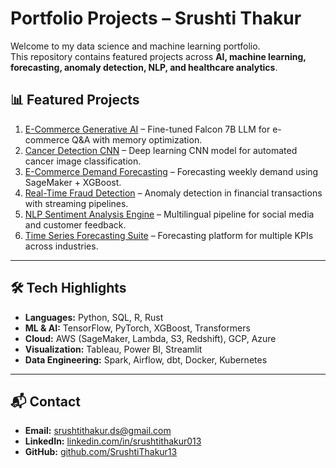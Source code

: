 # Portfolio Projects – Srushti Thakur

Welcome to my data science and machine learning portfolio.  
This repository contains featured projects across **AI, machine learning, forecasting, anomaly detection, NLP, and healthcare analytics**.

## 📊 Featured Projects
1. [E-Commerce Generative AI](./ecommerce-generative-ai) – Fine-tuned Falcon 7B LLM for e-commerce Q&A with memory optimization.  
2. [Cancer Detection CNN](./cancer-detection-cnn) – Deep learning CNN model for automated cancer image classification.  
3. [E-Commerce Demand Forecasting](./demand-forecasting) – Forecasting weekly demand using SageMaker + XGBoost.  
4. [Real-Time Fraud Detection](./fraud-detection) – Anomaly detection in financial transactions with streaming pipelines.  
5. [NLP Sentiment Analysis Engine](./sentiment-analysis) – Multilingual pipeline for social media and customer feedback.  
6. [Time Series Forecasting Suite](./time-series-forecasting) – Forecasting platform for multiple KPIs across industries.

---

## 🛠️ Tech Highlights
- **Languages:** Python, SQL, R, Rust  
- **ML & AI:** TensorFlow, PyTorch, XGBoost, Transformers  
- **Cloud:** AWS (SageMaker, Lambda, S3, Redshift), GCP, Azure  
- **Visualization:** Tableau, Power BI, Streamlit  
- **Data Engineering:** Spark, Airflow, dbt, Docker, Kubernetes  

---

## 📬 Contact
- **Email:** srushtithakur.ds@gmail.com  
- **LinkedIn:** [linkedin.com/in/srushtithakur013](https://linkedin.com/in/srushtithakur013)  
- **GitHub:** [github.com/SrushtiThakur13](https://github.com/SrushtiThakur13)
